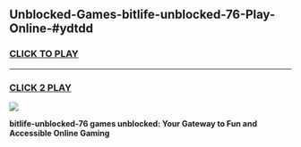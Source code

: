 
## Unblocked-Games-bitlife-unblocked-76-Play-Online-#ydtdd
<h3>
<a href="https://premium.freeplayer.one?title=bitlife-unblocked-76&ref=24F">CLICK TO PLAY</a></h3>
<hr>

<h3>
<a href="https://premium.freeplayer.one?title=bitlife-unblocked-76&ref=24F">CLICK 2 PLAY</a>
  
</h3>

<a href="https://premium.freeplayer.one?title=bitlife-unblocked-76&ref=24F/"><img src="https://clearcache.store/games.png"></a>


**bitlife-unblocked-76 games unblocked: Your Gateway to Fun and Accessible Online Gaming**

